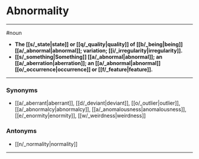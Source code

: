 # Abnormality
---
#noun
- **The [[s/_state|state]] or [[q/_quality|quality]] of [[b/_being|being]] [[a/_abnormal|abnormal]]; variation; [[i/_irregularity|irregularity]].**
- **[[s/_something|Something]] [[a/_abnormal|abnormal]]; an [[a/_aberration|aberration]]; an [[a/_abnormal|abnormal]] [[o/_occurrence|occurrence]] or [[f/_feature|feature]].**
---
### Synonyms
- [[a/_aberrant|aberrant]], [[d/_deviant|deviant]], [[o/_outlier|outlier]], [[a/_abnormalcy|abnormalcy]], [[a/_anomalousness|anomalousness]], [[e/_enormity|enormity]], [[w/_weirdness|weirdness]]
### Antonyms
- [[n/_normality|normality]]
---
